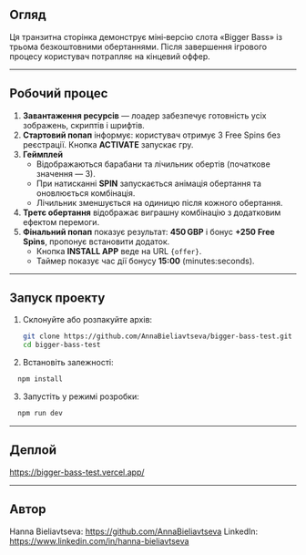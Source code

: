## Огляд
Ця транзитна сторінка демонструє міні‑версію слота «Bigger Bass» із трьома безкоштовними обертаннями. Після завершення ігрового процесу користувач потрапляє на кінцевий оффер.

---

## Робочий процес
1. **Завантаження ресурсів** — лоадер забезпечує готовність усіх зображень, скриптів і шрифтів.  
2. **Стартовий попап** інформує: користувач отримує 3 Free Spins без реєстрації. Кнопка **ACTIVATE** запускає гру.  
3. **Геймплей**  
   - Відображаються барабани та лічильник обертів (початкове значення — 3).  
   - При натисканні **SPIN** запускається анімація обертання та оновлюється комбінація.  
   - Лічильник зменшується на одиницю після кожного обертання.  
4. **Третє обертання** відображає виграшну комбінацію з додатковим ефектом перемоги.  
5. **Фінальний попап** показує результат: **450 GBP** і бонус **+250 Free Spins**, пропонує встановити додаток.  
   - Кнопка **INSTALL APP** веде на URL `{offer}`.  
   - Таймер показує час дії бонусу **15:00** (minutes:seconds).

---


## Запуск проекту
1. Склонуйте або розпакуйте архів:
   ```bash
   git clone https://github.com/AnnaBieliavtseva/bigger-bass-test.git
   cd bigger-bass-test
   ```
2. Встановіть залежності:
 ```bash
   npm install
   ```
3. Запустіть y режимі розробки:
 ```bash
   npm run dev
   ```

---

## Деплой

https://bigger-bass-test.vercel.app/

---

## Автор

Hanna Bieliavtseva: https://github.com/AnnaBieliavtseva
LinkedIn: https://www.linkedin.com/in/hanna-bieliavtseva

 